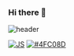 ### Hi there 👋

<!--
**sjoongh/sjoongh** is a ✨ _special_ ✨ repository because its `README.md` (this file) appears on your GitHub profile.

Here are some ideas to get you started:

- 🔭 I’m currently working on ...
- 🌱 I’m currently learning ...
- 👯 I’m looking to collaborate on ...
- 🤔 I’m looking for help with ...
- 💬 Ask me about ...
- 📫 How to reach me: ...
- 😄 Pronouns: ...
- ⚡ Fun fact: ...
-->
![header](https://capsule-render.vercel.app/api?type=slice&color=auto&height=300&section=header&text=JoongHoShin&fontSize=90)

[![JS](https://img.shields.io/badge/JavaScript-F7DF1E?style=flat-square&logo=JavaScript&logoColor=black)](/README.md)
[![#4FC08D](https://img.shields.io/badge/JavaScript-F7DF1E?style=flat-square&logo=JavaScript&logoColor=black)](/README.md)

